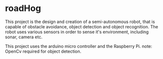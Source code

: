 # roadHog

This project is the design and creation of a semi-autonomous robot, 
that is capable of obstacle avoidance, object detection and object recognition.
The robot uses various sensors in order to sense it's environment, including sonar, camera etc.

This project uses the arduino micro controller and the Raspberry Pi.
note: OpenCv required for object detection.
